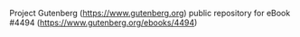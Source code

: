 Project Gutenberg (https://www.gutenberg.org) public repository for eBook #4494 (https://www.gutenberg.org/ebooks/4494)
